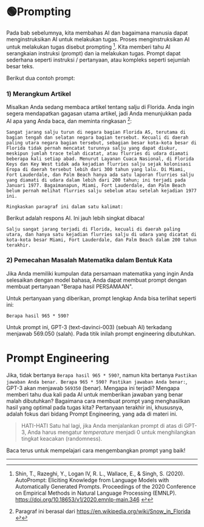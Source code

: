 # 🟢Prompting

Pada bab sebelumnya, kita membahas AI dan bagaimana manusia dapat menginstruksikan AI untuk melakukan tugas. Proses menginstruksikan AI untuk melakukan tugas disebut prompting [^1]. Kita memberi tahu AI serangkaian instruksi (prompt) dan ia melakukan tugas. Prompt dapat sederhana seperti instruksi / pertanyaan, atau kompleks seperti sejumlah besar teks.

Berikut dua contoh prompt:

### 1) Merangkum Artikel

Misalkan Anda sedang membaca artikel tentang salju di Florida. Anda ingin segera mendapatkan gagasan utama artikel, jadi Anda menunjukkan pada AI apa yang Anda baca, dan meminta ringkasan [^2]:

```
Sangat jarang salju turun di negara bagian Florida AS, terutama di bagian tengah dan selatan negara bagian tersebut. Kecuali di daerah paling utara negara bagian tersebut, sebagian besar kota-kota besar di Florida tidak pernah mencatat turunnya salju yang dapat diukur, meskipun jumlah trace telah dicatat, atau flurries di udara diamati beberapa kali setiap abad. Menurut Layanan Cuaca Nasional, di Florida Keys dan Key West tidak ada kejadian flurries salju sejak kolonisasi Eropa di daerah tersebut lebih dari 300 tahun yang lalu. Di Miami, Fort Lauderdale, dan Palm Beach hanya ada satu laporan flurries salju yang diamati di udara dalam lebih dari 200 tahun; ini terjadi pada Januari 1977. Bagaimanapun, Miami, Fort Lauderdale, dan Palm Beach belum pernah melihat flurries salju sebelum atau setelah kejadian 1977 ini.

Ringkaskan paragraf ini dalam satu kalimat:
```

Berikut adalah respons AI. Ini jauh lebih singkat dibaca!

```
Salju sangat jarang terjadi di Florida, kecuali di daerah paling utara, dan hanya satu kejadian flurries salju di udara yang dicatat di kota-kota besar Miami, Fort Lauderdale, dan Palm Beach dalam 200 tahun terakhir.
```

### 2) Pemecahan Masalah Matematika dalam Bentuk Kata

Jika Anda memiliki kumpulan data persamaan matematika yang ingin Anda selesaikan dengan model bahasa, Anda dapat membuat prompt dengan membuat pertanyaan "Berapa hasil PERSAMAAN".

Untuk pertanyaan yang diberikan, prompt lengkap Anda bisa terlihat seperti ini:

```
Berapa hasil 965 * 590?
```

Untuk prompt ini, GPT-3 (text-davinci-003) (sebuah AI) terkadang menjawab 569.050 (salah). Pada titik inilah prompt engineering dibutuhkan.

# Prompt Engineering

Jika, tidak bertanya  `Berapa hasil 965 * 590?`, namun kita bertanya `Pastikan jawaban Anda benar. Berapa 965 * 590? Pastikan jawaban Anda benar:`, GPT-3 akan menjawab `569350` (benar). Mengapa ini terjadi? Mengapa memberi tahu dua kali pada AI untuk memberikan jawaban yang benar malah dibutuhkan? Bagaimana cara membuat prompt yang menghasilkan hasil yang optimal pada tugas kita? Pertanyaan terakhir ini, khususnya, adalah fokus dari bidang Prompt Engineering, yang ada di materi ini.

> HATI-HATI
Satu hal lagi, jika Anda menjalankan prompt di atas di GPT-3, Anda harus mengatur *temperature* menjadi 0 untuk menghilangkan tingkat keacakan (randomness).
> 

Baca terus untuk mempelajari cara mengembangkan prompt yang baik!

---

[^1]: Shin, T., Razeghi, Y., Logan IV, R. L., Wallace, E., & Singh, S. (2020). AutoPrompt: Eliciting Knowledge from Language Models with Automatically Generated Prompts. Proceedings of the 2020 Conference on Empirical Methods in Natural Language Processing (EMNLP). https://doi.org/10.18653/v1/2020.emnlp-main.346
[↩](https://learnprompting.org/docs/basics/prompting#fnref-1)
[^2]: Paragraf ini berasal dari https://en.wikipedia.org/wiki/Snow_in_Florida
[↩](https://learnprompting.org/docs/basics/prompting#fnref-2)

